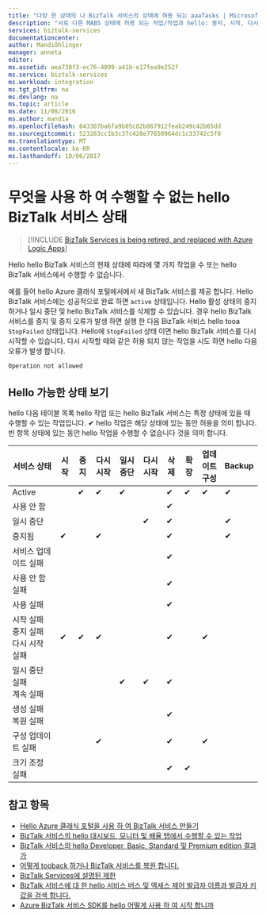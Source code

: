 ```yaml
---
title: "다양 한 상태의 나 BizTalk 서비스의 상태에 허용 되는 aaaTasks | Microsoft Docs"
description: "서로 다른 MABS 상태에 허용 되는 작업/작업과 hello: 중지, 시작, 다시 시작, 일시 중단, 다시 시작, 삭제, 크기 조정, 구성 및 백업 구성 업데이트"
services: biztalk-services
documentationcenter: 
author: MandiOhlinger
manager: anneta
editor: 
ms.assetid: aea738f3-ec76-4099-a41b-e17fea9e252f
ms.service: biztalk-services
ms.workload: integration
ms.tgt_pltfrm: na
ms.devlang: na
ms.topic: article
ms.date: 11/08/2016
ms.author: mandia
ms.openlocfilehash: 643307ba6fa9b05c82b867912feab249c42b65dd
ms.sourcegitcommit: 523283cc1b3c37c428e77850964dc1c33742c5f0
ms.translationtype: MT
ms.contentlocale: ko-KR
ms.lasthandoff: 10/06/2017
---
```

# <a name="what-you-can-and-cant-do-using-hello-biztalk-service-state"></a>무엇을 사용 하 여 수행할 수 없는 hello BizTalk 서비스 상태

> [!INCLUDE [BizTalk Services is being retired, and replaced with Azure Logic Apps](../../includes/biztalk-services-retirement.md)]

Hello hello BizTalk 서비스의 현재 상태에 따라에 몇 가지 작업을 수 또는 hello BizTalk 서비스에서 수행할 수 없습니다.

예를 들어 hello Azure 클래식 포털에서에서 새 BizTalk 서비스를 제공 합니다. Hello BizTalk 서비스에는 성공적으로 완료 하면 `active` 상태입니다. Hello 활성 상태의 중지 하거나 일시 중단 및 hello BizTalk 서비스를 삭제할 수 있습니다. 경우 hello BizTalk 서비스를 중지 및 중지 오류가 발생 하면 실행 한 다음 BizTalk 서비스 hello tooa `StopFailed` 상태입니다. Hello에 `StopFailed` 상태 이면 hello BizTalk 서비스를 다시 시작할 수 있습니다. 다시 시작할 때와 같은 허용 되지 않는 작업을 시도 하면 hello 다음 오류가 발생 합니다.

`Operation not allowed`

## <a name="view-hello-possible-states"></a>Hello 가능한 상태 보기

hello 다음 테이블 목록 hello 작업 또는 hello BizTalk 서비스는 특정 상태에 있을 때 수행할 수 있는 작업입니다. ✔ hello 작업은 해당 상태에 있는 동안 허용을 의미 합니다. 빈 항목 상태에 있는 동안 hello 작업을 수행할 수 없습니다 것을 의미 합니다.

| 서비스 상태 | 시작 | 중지 | 다시 시작 | 일시 중단 | 다시 시작 | 삭제 | 확장 | 업데이트 <br/> 구성 | Backup |
| --- | --- | --- | --- | --- | --- | --- |--- | --- | --- |
| Active |  | ✔ | ✔ | ✔ |  | ✔ |✔ |✔ |✔ |
| 사용 안 함 |  |  |  |  |  | ✔ | |  |  | 
| 일시 중단 |  |  |  |  | ✔ | ✔ | |  | ✔ |
| 중지됨 | ✔ |  | ✔ |  |  | ✔ | |  | ✔ |
| 서비스 업데이트 실패 |  |  |  |  |  | ✔ | |  |  | 
| 사용 안 함 실패 |  |  |  |  |  | ✔ | |  |  | 
| 사용 실패 |  |  |  |  |  | ✔ | |  |  | 
| 시작 실패 <br/> 중지 실패 <br/> 다시 시작 실패 | ✔ | ✔ | ✔ |  |  | ✔ | | ✔ | |
| 일시 중단 실패 <br/> 계속 실패|  |  |  | ✔ | ✔ | ✔ | |  |  | 
| 생성 실패 <br/> 복원 실패 |  |  |  |  |  | ✔ | |  |  | 
| 구성 업데이트 실패  |  |  | ✔ |  |  | ✔ | |✔ | |
| 크기 조정 실패 |  |  |  |  |  | ✔ |✔ | |  |  | 



## <a name="see-also"></a>참고 항목
* [Hello Azure 클래식 포털을 사용 하 여 BizTalk 서비스 만들기](http://go.microsoft.com/fwlink/p/?LinkID=302280)<br/>
* [BizTalk 서비스의 hello 대시보드, 모니터 및 배율 탭에서 수행할 수 있는 작업](http://go.microsoft.com/fwlink/p/?LinkID=302281)<br/>
* [BizTalk 서비스의 hello Developer, Basic, Standard 및 Premium edition 결과가](http://go.microsoft.com/fwlink/p/?LinkID=302279)<br/>
* [어떻게 tooback 하거나 BizTalk 서비스를 복원 합니다.](http://go.microsoft.com/fwlink/p/?LinkID=329873)<br/>
* [BizTalk Services에 설명된 제한](http://go.microsoft.com/fwlink/p/?LinkID=302282)<br/>
* [BizTalk 서비스에 대 한 hello 서비스 버스 및 액세스 제어 발급자 이름과 발급자 키 값을 검색 합니다.](http://go.microsoft.com/fwlink/p/?LinkID=303941)<br/>
* [Azure BizTalk 서비스 SDK를 hello 어떻게 사용 하 여 시작 합니까](http://go.microsoft.com/fwlink/p/?LinkID=302335)

